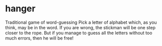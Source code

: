 # hanger
Traditional game of word-guessing
Pick a letter of alphabet which, as you think, may be in the word. 
If you are wrong, the stickman will be one step closer to the rope. 
But if you manage to guess all the letters without too much errors, 
then he will be free!
